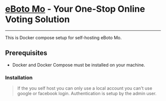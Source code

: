 # [eBoto Mo](https://eboto-mo.com/) - Your One-Stop Online Voting Solution

----------------------------

This is Docker compose setup for self-hosting eBoto Mo.

## Prerequisites
- Docker and Docker Compose must be installed on your machine.

### Installation

> If the you self host you can only use a local account you can't use google or facebook login.
> Authentication is setup by the admin user.

